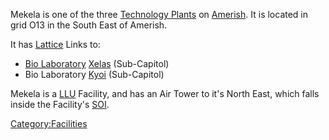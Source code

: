 Mekela is one of the three [Technology
Plants](Technology_Plant.md) on [Amerish](Amerish.md).
It is located in grid O13 in the South East of Amerish.

It has [Lattice](Lattice.md) Links to:

- [Bio Laboratory](Bio_Laboratory.md)
  [Xelas](Xelas.md) (Sub-Capitol)
- Bio Laboratory [Kyoi](Kyoi.md) (Sub-Capitol)

Mekela is a [LLU](LLU.md) Facility, and has an Air Tower to it's
North East, which falls inside the Facility's [SOI](SOI.md).

[Category:Facilities](Category:Facilities.md)

